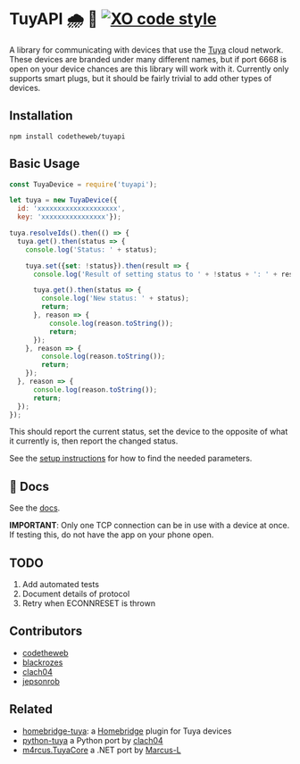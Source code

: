 # TuyAPI 🌧 🔌 [![XO code style](https://img.shields.io/badge/code_style-XO-5ed9c7.svg)](https://github.com/sindresorhus/xo)

A library for communicating with devices that use the [Tuya](http://tuya.com) cloud network. These devices are branded under many different names, but if port 6668 is open on your device chances are this library will work with it.
Currently only supports smart plugs, but it should be fairly trivial to add other types of devices.

## Installation

  `npm install codetheweb/tuyapi`

## Basic Usage
```javascript
const TuyaDevice = require('tuyapi');

let tuya = new TuyaDevice({
  id: 'xxxxxxxxxxxxxxxxxxxx',
  key: 'xxxxxxxxxxxxxxxx'});

tuya.resolveIds().then(() => {  
  tuya.get().then(status => {
    console.log('Status: ' + status);

    tuya.set({set: !status}).then(result => {
      console.log('Result of setting status to ' + !status + ': ' + result);

      tuya.get().then(status => {
        console.log('New status: ' + status);
        return;
      }, reason => {
          console.log(reason.toString());
          return;
      });
    }, reason => {
        console.log(reason.toString());
        return;
    });
  }, reason => {
      console.log(reason.toString());
      return;
  });
});
```

This should report the current status, set the device to the opposite of what it currently is, then report the changed status.

See the [setup instructions](docs/SETUP.md) for how to find the needed parameters.

## 📓 Docs

See the [docs](docs/API.md).

**IMPORTANT**: Only one TCP connection can be in use with a device at once. If testing this, do not have the app on your phone open.

## TODO

1.  Add automated tests
2.  Document details of protocol
3.  Retry when ECONNRESET is thrown

## Contributors

-   [codetheweb](https://github.com/codetheweb)
-   [blackrozes](https://github.com/blackrozes)
-   [clach04](https://github.com/clach04)
-   [jepsonrob](https://github.com/jepsonrob)

## Related

-   [homebridge-tuya](https://github.com/codetheweb/homebridge-tuya-outlet): a [Homebridge](https://github.com/nfarina/homebridge) plugin for Tuya devices
-	[python-tuya](https://github.com/clach04/python-tuya) a Python port by [clach04](https://github.com/clach04)
-	[m4rcus.TuyaCore](https://github.com/Marcus-L/m4rcus.TuyaCore) a .NET port by [Marcus-L](https://github.com/Marcus-L)
